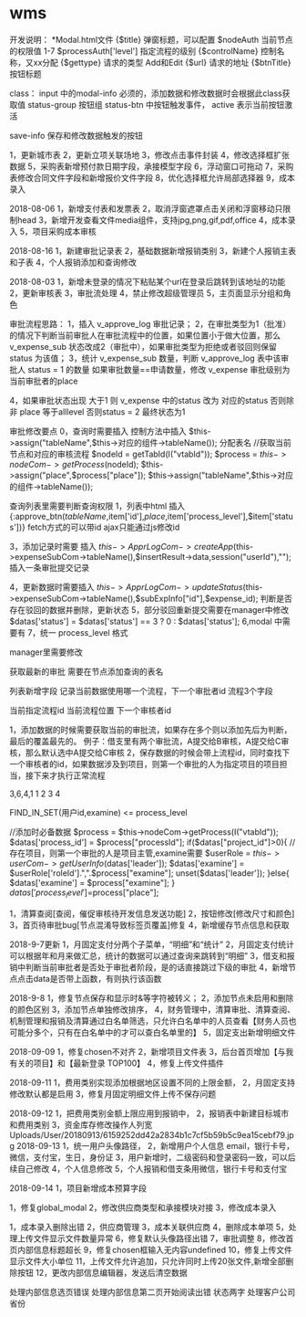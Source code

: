 # wms
开发说明：
*Modal.html文件
{$title} 弹窗标题，可以配置
$nodeAuth 当前节点的权限值 1-7
$processAuth['level'] 指定流程的级别
{$controlName} 控制名称，又xx分配
{$gettype} 请求的类型 Add和Edit
{$url} 请求的地址
{$btnTitle} 按钮标题

class：
input 中的modal-info 必须的，添加数据和修改数据时会根据此class获取值
status-group 按钮组
status-btn 中按钮触发事件，
active 表示当前按钮激活

save-info 保存和修改数据触发的按钮

1，更新城市表
2，更新立项关联场地
3，修改点击事件封装
4，修改选择框扩张数据
5，采购表新增预付款日期字段，承接模型字段
6，浮动窗口可拖动
7，采购表修改合同文件字段和新增报价文件字段
8，优化选择框允许局部选择器
9，成本录入

2018-08-06
1，新增支付表和发票表
2，取消浮窗遮罩点击关闭和浮窗移动只限制head
3，新增开发查看文件media组件，支持jpg,png,gif,pdf,office
4，成本录入
5，项目采购成本审核

2018-08-16
1，新建审批记录表
2，基础数据新增报销类别
3，新建个人报销主表和子表
4，个人报销添加和查询修改

2018-08-03
1，新增未登录的情况下粘贴某个url在登录后跳转到该地址的功能
2，更新审核表
3，审批流处理
4，禁止修改超级管理员
5，主页面显示分组和角色

审批流程思路：
1，插入 v_approve_log 审批记录；
2，在审批类型为1（批准）的情况下判断当前审批人在审批流程中的位置，如果位置小于做大位置，那么 v_expense_sub 状态改成2（审批中），如果审批类型为拒绝或者驳回则保留status 为该值；
3，统计 v_expense_sub 数量，判断 v_approve_log 表中该审批人 status = 1 的数量 如果审批数量==申请数量，修改 v_expense 审批级别为当前审批者的place 

4，如果审批状态出现 大于1 则 v_expense 中的status 改为 对应的status 否则除非 place 等于alllevel 否则status = 2 最终状态为1 


审批修改要点
0，查询时需要插入
控制方法中插入  $this->assign("tableName",$this->对应的组件->tableName()); 分配表名
//获取当前节点和对应的审核流程
$nodeId = getTabId(I("vtabId"));
$process = $this->nodeCom->getProcess($nodeId);
$this->assign("place",$process["place"]);
$this->assign("tableName",$this->对应的组件->tableName());

查询列表里需要判断查询权限
1，列表中html 插入 {:approve_btn($tableName,$item['id'],$place,$item['process_level'],$item['status'])} fetch方式的可以带id ajax只能通过js修改id

3，添加记录时需要 插入 $this->ApprLogCom->createApp($this->expenseSubCom->tableName(),$insertResult->data,session("userId"),""); 插入一条审批提交记录

4，更新数据时需要插入 $this->ApprLogCom->updateStatus($this->expenseSubCom->tableName(),$subExpInfo["id"],$expense_id); 判断是否存在驳回的数据并删除，更新状态
5，部分驳回重新提交需要在manager中修改 $datas['status'] = $datas['status'] == 3 ? 0 : $datas['status'];
6,modal 中需要有<input class="modal-info" name="status" value="0" type="hidden">
7，统一 process_level 格式


manager里需要修改


获取最新的审批
需要在节点添加查询的表名

列表新增字段 
记录当前数据使用哪一个流程，下一个审批者id
流程3个字段

当前指定流程id
当前流程位置
下一个审核者id

1，添加数据的时候需要获取当前的审批流，如果存在多个则以添加先后为判断，最后的覆盖最先的。
例子：借支里有两个审批流，A提交给B审核，A提交给C审核，那么默认选中A提交给C审核
2，保存数据的时候会带上流程id，同时查找下一个审核者的id，如果数据涉及到项目，则第一个审批的人为指定项目的项目担当，接下来才执行正常流程

3,6,4,1
1 2 3 4


FIND_IN_SET(用户id,examine) <= process_level 



<input class="modal-info" value="0" name="leader" type="hidden">

//添加时必备数据
$process = $this->nodeCom->getProcess(I("vtabId"));
$datas['process_id'] = $process["processId"];
if($datas["project_id"]>0){ 
    //存在项目，则第一个审批的人是项目主管,examine需要
    $userRole = $this->userCom->getUserInfo($datas['leader']);
    $datas['examine'] = $userRole['roleId'].",".$process["examine"];
    unset($datas['leader']);
}else{
    $datas['examine'] = $process["examine"];
}
$datas['process_level']=$process["place"];


1，清算查阅[查阅，催促审核待开发信息发送功能]
2，按钮修改[修改尺寸和颜色]
3，首页待审批bug[节点混淆导致标签页覆盖]修复
4，新增缓存节点信息和获取


2018-9-7更新
1，月固定支付分两个子菜单，“明细”和“统计”
2，月固定支付统计可以根据年和月来做汇总，统计的数据可以通过查询来跳转到“明细”
3，借支和报销中判断当前审批者是否处于审批者阶段，是的话直接跳过下级的审批
4，新增节点点击data是否带上函数，有则执行该函数

2018-9-8
1，修复节点保存和显示时&等字符被转义；
2，添加节点未启用和删除的颜色区别
3，添加节点单独修改排序，
4，财务管理中，清算审批、清算查阅、机制管理和报销及清算通过白名单筛选，只允许白名单中的人员查看【财务人员也可能分多个，只有在白名单中的才可以查白名单里的】
5，固定支出新增明细文件

2018-09-09
1，修复chosen不对齐
2，新增项目文件表
3，后台首页增加【与我有关的项目】和【最新登录 TOP100】
4，修复上传文件插件

2018-09-11
1，费用类别实现添加根据地区设置不同的上限金额，
2，月固定支持修改默认都是启用
3，修复月固定明细文件上传不保存问题

2018-09-12
1，把费用类别金额上限应用到报销中，
2，报销表中新建目标城市和费用类别
3，资金库存修改操作人列宽
Uploads/User/20180913/6159252dd42a2834b1c7cf5b59b5c9ea15cebf79.jpg
2018-09-13
1，统一用户头像路径，
2，新增用户个人信息 email，银行卡号，微信，支付宝，生日，身份证
3，用户新增时，二级密码和登录密码一致，可以后续自己修改
4，个人信息修改
5，个人报销和借支条用微信，银行卡号和支付宝

2018-09-14
1，项目新增成本预算字段

1，修复global_modal
2，修改供应商类型和承接模块对接
3，修改成本录入

1，成本录入删除出错
2，供应商管理
3，成本关联供应商
4，删除成本单项
5，处理上传文件显示文件数量异常
6，修复默认头像路径出错
7，审批调整
8，修改首页内部信息标题超长
9，修复chosen框输入无内容undefined
10，修复上传文件显示文件大小单位
11，上传文件允许追加，只允许同时上传20张文件,新增全部删除按钮
12，更改内部信息编辑器，发送后清空数据

处理内部信息选页错误
处理内部信息第二页开始阅读出错
状态两字
处理客户公司 省份

